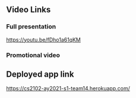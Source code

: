 ## Video Links

### Full presentation
https://youtu.be/fDho1a61qKM

### Promotional video

## Deployed app link
https://cs2102-ay2021-s1-team14.herokuapp.com/
